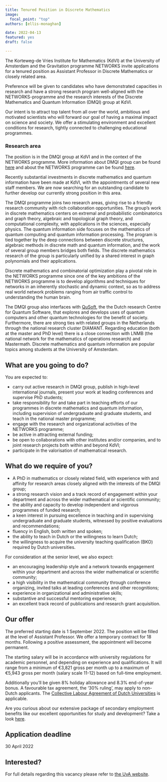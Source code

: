 ```yaml
---
title: Tenured Position in Discrete Mathematics
image:
  focal_point: "top"
authors: [ellis-monaghan]

date: 2022-04-13
featured: yes
draft: false

---
```


The Korteweg-de Vries Institute for Mathematics (KdVI) at the University of Amsterdam and the Gravitation programme NETWORKS invite applications for a tenured position as Assistant Professor in Discrete Mathematics or closely related area.

Preference will be given to candidates who have demonstrated capacities in research and have a strong research program well-aligned with the NETWORKS-programme and the research interests of the Discrete Mathematics and Quantum Information (DMQI) group at KdVI.

Our intent is to attract top talent from all over the world, ambitious and motivated scientists who will forward our goal of having a maximal impact on science and society. We offer a stimulating environment and excellent conditions for research, tightly connected to challenging educational programmes.
<!--more-->

### Research area
The position is in the DMQI group at KdVI and in the context of the NETWORKS programme. More information about DMQI group can be found [here](https://kdvi.uva.nl/research/discrete-mathematics-and-quantum-information/discrete-mathematics-and-quantum-information.html) and about the NETWORKS programme can be found [here](https://www.thenetworkcenter.nl/).


Recently substantial investments in discrete mathematics and quantum information have been made at KdVI, with the appointments of several new staff members. We are now searching for an outstanding candidate to further develop our currently strong position in this area.


The DMQI programme joins two research areas, giving rise to a friendly research community with rich collaboration opportunities. The group’s work in discrete mathematics centers on extremal and probabilistic combinatorics and graph theory, algebraic and topological graph theory, and computational complexity, with applications in the sciences, especially physics. The quantum information side focuses on the mathematics of quantum computing and quantum information processing. The program is tied together by the deep connections between discrete structures, algebraic methods in discrete math and quantum information, and the work of several group members bridges both fields. The discrete mathematics research of the group is particularly unified by a shared interest in graph polynomials and their applications.


Discrete mathematics and combinatorial optimization play a pivotal role in the NETWORKS programme since one of the key ambitions of the NETWORKS programme is to develop algorithms and techniques for networks in an inherently stochastic and dynamic context, so as to address real world network problems ranging from air traffic control to understanding the human brain.


The DMQI group also interfaces with [QuSoft](https://qusoft.org), the the Dutch research Centre for Quantum Software, that explores and develops uses of quantum computers and other quantum technologies for the benefit of society. Furthermore, there are strong ties with related groups in the Netherlands through the national research cluster DIAMANT. Regarding education (both at the master and PhD level) there is a close connection with LNMB (the national network for the mathematics of operations research) and Mastermath. Discrete mathematics and quantum information are popular topics among students at the University of Amsterdam.


## What are you going to do?
You are expected to:
- carry out active research in DMQI group, publish in high-level international journals, present your work at leading conferences and supervise PhD students;
- take responsibility for and take part in teaching efforts of our programmes in discrete mathematics and quantum information, including supervision of undergraduate and graduate students, and teach in the national master programme;
- engage with the research and organizational activities of the NETWORKS programme;
- be active in attracting external funding;
- be open to collaborations with other institutes and/or companies, and to joint research projects both within and beyond KdVI;
- participate in the valorisation of mathematical research.

## What do we require of you?
- A PhD in mathematics or closely related field, with experience with and affinity for research areas closely aligned with the interests of the DMQI group;
- a strong research vision and a track record of engagement within your department and across the wider mathematical or scientific community;
- the ability and capacity to develop independent and vigorous programmes of funded research;
- a keen interest in pursuing excellence in teaching and in supervising undergraduate and graduate students, witnessed by positive evaluations and recommendations;
- fluency in English, both written and spoken;
- the ability to teach in Dutch or the willingness to learn Dutch;
- the willingness to acquire the university teaching qualification (BKO) required by Dutch universities.


For consideration at the senior level, we also expect:
- an encouraging leadership style and a network towards engagement within your department and across the wider mathematical or scientific community;
- a high visibility in the mathematical community through conference organizing, invited talks at leading conferences and other recognitions;
- experience in organizational and administrative skills;
- substantive and successful mentoring experience;
- an excellent track record of publications and research grant acquisition.


## Our offer
The preferred starting date is 1 September 2022. The position will be filled at the level of Assistant Professor. We offer a temporary contract for 18 months. Following a positive assessment, the appointment will become permanent.

The starting salary will be in accordance with university regulations for academic personnel, and depending on experience and qualifications. It will range from a minimum of €3,821 gross per month up to a maximum of €5,943 gross per month (salary scale 11-12) based on full-time employment.

Additionally you’ll be given 8% holiday allowance and 8.3% end-of-year bonus. A favourable tax agreement, the ‘30% ruling’, may apply to non-Dutch applicants. The [Collective Labour Agreement of Dutch Universities](https://www.vsnu.nl/en_GB/cao-universiteiten.html) is applicable.

Are you curious about our extensive package of secondary employment benefits like our excellent opportunities for study and development? Take a look [here](https://www.uva.nl/en/faculty/faculty-of-science/working-at-the-faculty/working-at-the-faculty-of-science.html).


## Application deadline
30 April 2022

## Interested?
For full details regarding this vacancy please refer to [the UvA website](https://vacatures.uva.nl/UvA/job/Tenured-Position-in-Discrete-Mathematics/745286702/).
